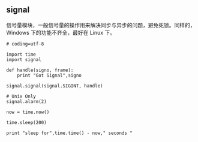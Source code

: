 ## signal

信号量模块，一般信号量的操作用来解决同步与异步的问题，避免死锁。同样的，Windows 下的功能不齐全，最好在 Linux 下。

```
# coding=utf-8

import time
import signal

def handle(signo, frame):
	print "Got Signal",signo

signal.signal(signal.SIGINT, handle)

# Unix Only
signal.alarm(2)

now = time.now()

time.sleep(200)

print "sleep for",time.time() - now," seconds "

```